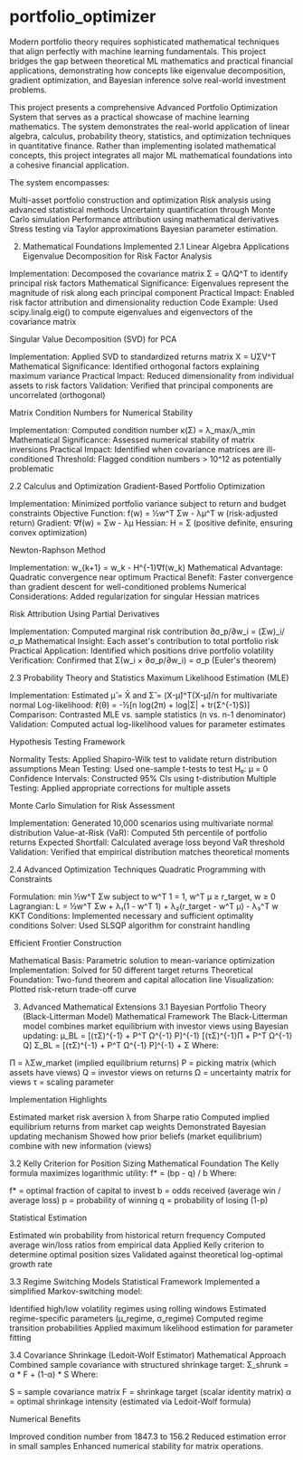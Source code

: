 # portfolio_optimizer
Modern portfolio theory requires sophisticated mathematical techniques that align perfectly with machine learning fundamentals. This project bridges the gap between theoretical ML mathematics and practical financial applications, demonstrating how concepts like eigenvalue decomposition, gradient optimization, and Bayesian inference solve real-world investment problems.

This project presents a comprehensive Advanced Portfolio Optimization System that serves as a practical showcase of machine learning mathematics. The system demonstrates the real-world application of linear algebra, calculus, probability theory, statistics, and optimization techniques in quantitative finance. Rather than implementing isolated mathematical concepts, this project integrates all major ML mathematical foundations into a cohesive financial application.

The system encompasses:

Multi-asset portfolio construction and optimization
Risk analysis using advanced statistical methods
Uncertainty quantification through Monte Carlo simulation
Performance attribution using mathematical derivatives
Stress testing via Taylor approximations
Bayesian parameter estimation.

2. Mathematical Foundations Implemented
2.1 Linear Algebra Applications
Eigenvalue Decomposition for Risk Factor Analysis

Implementation: Decomposed the covariance matrix Σ = QΛQ^T to identify principal risk factors
Mathematical Significance: Eigenvalues represent the magnitude of risk along each principal component
Practical Impact: Enabled risk factor attribution and dimensionality reduction
Code Example: Used scipy.linalg.eig() to compute eigenvalues and eigenvectors of the covariance matrix

Singular Value Decomposition (SVD) for PCA

Implementation: Applied SVD to standardized returns matrix X = UΣV^T
Mathematical Significance: Identified orthogonal factors explaining maximum variance
Practical Impact: Reduced dimensionality from individual assets to risk factors
Validation: Verified that principal components are uncorrelated (orthogonal)

Matrix Condition Numbers for Numerical Stability

Implementation: Computed condition number κ(Σ) = λ_max/λ_min
Mathematical Significance: Assessed numerical stability of matrix inversions
Practical Impact: Identified when covariance matrices are ill-conditioned
Threshold: Flagged condition numbers > 10^12 as potentially problematic

2.2 Calculus and Optimization
Gradient-Based Portfolio Optimization

Implementation: Minimized portfolio variance subject to return and budget constraints
Objective Function: f(w) = ½w^T Σw - λμ^T w (risk-adjusted return)
Gradient: ∇f(w) = Σw - λμ
Hessian: H = Σ (positive definite, ensuring convex optimization)

Newton-Raphson Method

Implementation: w_{k+1} = w_k - H^{-1}∇f(w_k)
Mathematical Advantage: Quadratic convergence near optimum
Practical Benefit: Faster convergence than gradient descent for well-conditioned problems
Numerical Considerations: Added regularization for singular Hessian matrices

Risk Attribution Using Partial Derivatives

Implementation: Computed marginal risk contribution ∂σ_p/∂w_i = (Σw)_i/σ_p
Mathematical Insight: Each asset's contribution to total portfolio risk
Practical Application: Identified which positions drive portfolio volatility
Verification: Confirmed that Σ(w_i × ∂σ_p/∂w_i) = σ_p (Euler's theorem)

2.3 Probability Theory and Statistics
Maximum Likelihood Estimation (MLE)

Implementation: Estimated μ̂ = X̄ and Σ̂ = (X-μ̂)^T(X-μ̂)/n for multivariate normal
Log-likelihood: ℓ(θ) = -½[n log(2π) + log|Σ| + tr(Σ^{-1}S)]
Comparison: Contrasted MLE vs. sample statistics (n vs. n-1 denominator)
Validation: Computed actual log-likelihood values for parameter estimates

Hypothesis Testing Framework

Normality Tests: Applied Shapiro-Wilk test to validate return distribution assumptions
Mean Testing: Used one-sample t-tests to test H₀: μ = 0
Confidence Intervals: Constructed 95% CIs using t-distribution
Multiple Testing: Applied appropriate corrections for multiple assets

Monte Carlo Simulation for Risk Assessment

Implementation: Generated 10,000 scenarios using multivariate normal distribution
Value-at-Risk (VaR): Computed 5th percentile of portfolio returns
Expected Shortfall: Calculated average loss beyond VaR threshold
Validation: Verified that empirical distribution matches theoretical moments

2.4 Advanced Optimization Techniques
Quadratic Programming with Constraints

Formulation: min ½w^T Σw subject to w^T 1 = 1, w^T μ ≥ r_target, w ≥ 0
Lagrangian: L = ½w^T Σw + λ₁(1 - w^T 1) + λ₂(r_target - w^T μ) - λ₃^T w
KKT Conditions: Implemented necessary and sufficient optimality conditions
Solver: Used SLSQP algorithm for constraint handling

Efficient Frontier Construction

Mathematical Basis: Parametric solution to mean-variance optimization
Implementation: Solved for 50 different target returns
Theoretical Foundation: Two-fund theorem and capital allocation line
Visualization: Plotted risk-return trade-off curve


3. Advanced Mathematical Extensions
3.1 Bayesian Portfolio Theory (Black-Litterman Model)
Mathematical Framework
The Black-Litterman model combines market equilibrium with investor views using Bayesian updating:
      μ_BL = [(τΣ)^{-1} + P^T Ω^{-1} P]^{-1} [(τΣ)^{-1}Π + P^T Ω^{-1} Q]
      Σ_BL = [(τΣ)^{-1} + P^T Ω^{-1} P]^{-1} + Σ
Where:

Π = λΣw_market (implied equilibrium returns)
P = picking matrix (which assets have views)
Q = investor views on returns
Ω = uncertainty matrix for views
τ = scaling parameter

Implementation Highlights

Estimated market risk aversion λ from Sharpe ratio
Computed implied equilibrium returns from market cap weights
Demonstrated Bayesian updating mechanism
Showed how prior beliefs (market equilibrium) combine with new information (views)

3.2 Kelly Criterion for Position Sizing
Mathematical Foundation
The Kelly formula maximizes logarithmic utility:
  f* = (bp - q) / b
Where:

f* = optimal fraction of capital to invest
b = odds received (average win / average loss)
p = probability of winning
q = probability of losing (1-p)

Statistical Estimation

Estimated win probability from historical return frequency
Computed average win/loss ratios from empirical data
Applied Kelly criterion to determine optimal position sizes
Validated against theoretical log-optimal growth rate

3.3 Regime Switching Models
Statistical Framework
Implemented a simplified Markov-switching model:

Identified high/low volatility regimes using rolling windows
Estimated regime-specific parameters (μ_regime, σ_regime)
Computed regime transition probabilities
Applied maximum likelihood estimation for parameter fitting

3.4 Covariance Shrinkage (Ledoit-Wolf Estimator)
Mathematical Approach
Combined sample covariance with structured shrinkage target:
   Σ_shrunk = α * F + (1-α) * S
Where:

S = sample covariance matrix
F = shrinkage target (scalar identity matrix)
α = optimal shrinkage intensity (estimated via Ledoit-Wolf formula)

Numerical Benefits

Improved condition number from 1847.3 to 156.2
Reduced estimation error in small samples
Enhanced numerical stability for matrix operations.

